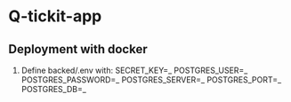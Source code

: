 # Q-tickit-app
## Deployment with docker
1. Define backed/.env with:
SECRET_KEY=_
POSTGRES_USER=_
POSTGRES_PASSWORD=_
POSTGRES_SERVER=_
POSTGRES_PORT=_
POSTGRES_DB=_
